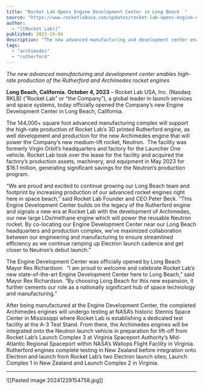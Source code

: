 ```yaml
---
title: "Rocket Lab Opens Engine Development Center in Long Beach  "
source: "https://www.rocketlabusa.com/updates/rocket-lab-opens-engine-development-center-in-long-beach/"
author:
  - "[[Rocket Lab]]"
published: 2023-10-04
description: "The new advanced manufacturing and development center enables high-rate production of the Rutherford and Archimedes rocket engines"
tags:
  - "archimedes"
  - "rutherford"
---
```

*The new advanced manufacturing and development center enables high-rate production of the Rutherford and Archimedes rocket engines*

**Long Beach, California. October 4, 2023** – Rocket Lab USA, Inc. (Nasdaq: RKLB) (“Rocket Lab” or “the Company”), a global leader in launch services and space systems, today officially opened the Company’s new Engine Development Center in Long Beach, California.

The 144,000+ square foot advanced manufacturing complex will support the high-rate production of Rocket Lab’s 3D printed Rutherford engine, as well development and production for the new Archimedes engine that will power the Company’s new medium-lift rocket, Neutron.  The facility was formerly Virgin Orbit’s headquarters and factory for the Launcher One vehicle. Rocket Lab took over the lease for the facility and acquired the factory’s production assets, machinery, and equipment in May 2023 for $16.1 million, generating significant savings for the Neutron’s production program.

“We are proud and excited to continue growing our Long Beach team and footprint by increasing production of our advanced rocket engines right here in space beach,” said Rocket Lab Founder and CEO Peter Beck. “This Engine Development Center builds on the legacy of the Rutherford engine and signals a new era at Rocket Lab with the development of Archimedes, our new large LOx/methane engine which will power the reusable Neutron rocket. By co-locating our Engine Development Center near our Long Beach headquarters and production complex, we’ve maximized collaboration between our engineering and manufacturing to ensure streamlined efficiency as we continue ramping up Electron launch cadence and get closer to Neutron’s debut launch.”

The Engine Development Center was officially opened by Long Beach Mayor Rex Richardson.  “I am proud to welcome and celebrate Rocket Lab’s new state-of-the-art Engine Development Center here to Long Beach,” said Mayor Rex Richardson. “By choosing Long Beach for this new expansion, it further cements our role as a nationally significant hub of space technology and manufacturing.”

After being manufactured at the Engine Development Center, the completed Archimedes engines will undergo testing at NASA’s historic Stennis Space Center in Mississippi where Rocket Lab is establishing a dedicated test facility at the A-3 Test Stand. From there, the Archimedes engines will be integrated onto the Neutron launch vehicle in preparation for lift-off from Rocket Lab’s Launch Complex 3 at Virginia Spaceport Authority’s Mid-Atlantic Regional Spaceport within NASA’s Wallops Flight Facility in Virginia. Rutherford engines complete testing in New Zealand before integration onto Electron and launch from Rocket Lab’s two Electron launch sites; Launch Complex 1 in New Zealand and Launch Complex 2 in Virginia.

---

![[Pasted image 20241229154758.jpg]]